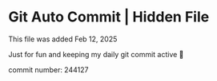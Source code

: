 # Git Auto Commit | Hidden File

This file was added Feb 12, 2025

Just for fun and keeping my daily git commit active 🤪

commit number: 244127
